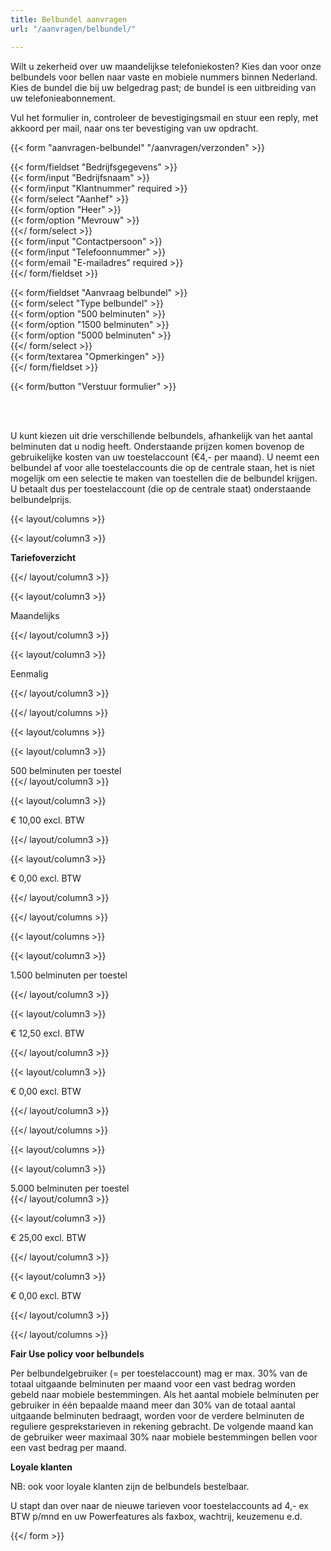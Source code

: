 ```yaml
---
title: Belbundel aanvragen
url: "/aanvragen/belbundel/"

---
```

Wilt u zekerheid over uw maandelijkse telefoniekosten? Kies dan voor onze belbundels voor bellen naar vaste en mobiele nummers binnen Nederland. Kies de bundel die bij uw belgedrag past; de bundel is een uitbreiding van uw telefonieabonnement.

Vul het formulier in, controleer de bevestigingsmail en stuur een reply, met akkoord per mail, naar ons ter bevestiging van uw opdracht.

{{< form "aanvragen-belbundel" "/aanvragen/verzonden" >}}

{{< form/fieldset "Bedrijfsgegevens" >}}  
{{< form/input "Bedrijfsnaam" >}}  
{{< form/input "Klantnummer" required >}}  
{{< form/select "Aanhef" >}}  
{{< form/option "Heer" >}}  
{{< form/option "Mevrouw" >}}  
{{</ form/select >}}  
{{< form/input "Contactpersoon" >}}  
{{< form/input "Telefoonnummer" >}}  
{{< form/email "E-mailadres" required >}}  
{{</ form/fieldset >}}

{{< form/fieldset "Aanvraag belbundel" >}}  
{{< form/select "Type belbundel" >}}  
{{< form/option "500 belminuten" >}}  
{{< form/option "1500 belminuten" >}}  
{{< form/option "5000 belminuten" >}}  
{{</ form/select >}}  
{{< form/textarea "Opmerkingen" >}}  
{{</ form/fieldset >}}

{{< form/button "Verstuur formulier" >}}

<br><br>

U kunt kiezen uit drie verschillende belbundels, afhankelijk van het aantal belminuten dat u nodig heeft. Onderstaande prijzen komen bovenop de gebruikelijke kosten van uw toestelaccount (€4,- per maand). U neemt een belbundel af voor alle toestelaccounts die op de centrale staan, het is niet mogelijk om een selectie te maken van toestellen die de belbundel krijgen. U betaalt dus per toestelaccount (die op de centrale staat) onderstaande belbundelprijs.<br>

{{< layout/columns >}}

{{< layout/column3 >}}

**Tariefoverzicht**

{{</ layout/column3 >}}

{{< layout/column3 >}}

Maandelijks

{{</ layout/column3 >}}

{{< layout/column3 >}}

Eenmalig

{{</ layout/column3 >}}

{{</ layout/columns >}}

{{< layout/columns >}}

{{< layout/column3 >}}

500 belminuten per toestel  
{{</ layout/column3 >}}

{{< layout/column3 >}}

€ 10,00 excl. BTW

{{</ layout/column3 >}}

{{< layout/column3 >}}

€ 0,00 excl. BTW

{{</ layout/column3 >}}

{{</ layout/columns >}}

{{< layout/columns >}}

{{< layout/column3 >}}

1\.500 belminuten per toestel

{{</ layout/column3 >}}

{{< layout/column3 >}}

€ 12,50 excl. BTW

{{</ layout/column3 >}}

{{< layout/column3 >}}

€ 0,00 excl. BTW

{{</ layout/column3 >}}

{{</ layout/columns >}}

{{< layout/columns >}}

{{< layout/column3 >}}

5\.000 belminuten per toestel  
{{</ layout/column3 >}}

{{< layout/column3 >}}

€ 25,00 excl. BTW

{{</ layout/column3 >}}

{{< layout/column3 >}}

€ 0,00 excl. BTW

{{</ layout/column3 >}}

{{</ layout/columns >}}<br>

**Fair Use policy voor belbundels**

Per belbundelgebruiker (= per toestelaccount) mag er max. 30% van de totaal uitgaande belminuten per maand voor een vast bedrag worden gebeld naar mobiele bestemmingen. Als het aantal mobiele belminuten per gebruiker in één bepaalde maand meer dan 30% van de totaal aantal uitgaande belminuten bedraagt, worden voor de verdere belminuten de reguliere gesprekstarieven in rekening gebracht. De volgende maand kan de gebruiker weer maximaal 30% naar mobiele bestemmingen bellen voor een vast bedrag per maand. <br>

**Loyale klanten**

NB: ook voor loyale klanten zijn de belbundels bestelbaar.

U stapt dan over naar de nieuwe tarieven voor toestelaccounts ad 4,- ex BTW p/mnd en uw Powerfeatures als faxbox, wachtrij, keuzemenu e.d.

{{</ form >}}